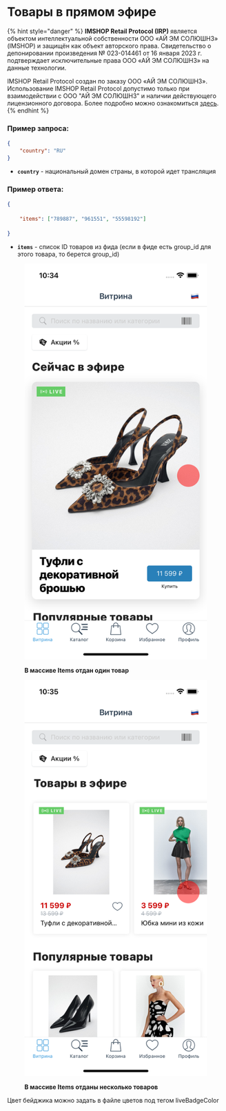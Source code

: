 # Товары в прямом эфире

{% hint style="danger" %}
**IMSHOP Retail Protocol (IRP)** является объектом интеллектуальной собственности ООО «АЙ ЭМ СОЛЮШНЗ» (IMSHOP) и защищён как объект авторского права. Свидетельство о депонировании произведения № 023-014461 от 16 января 2023 г. подтверждает исключительные права ООО «АЙ ЭМ СОЛЮШНЗ» на данные технологии.

IMSHOP Retail Protocol создан по заказу ООО «АЙ ЭМ СОЛЮШНЗ». Использование IMSHOP Retail Protocol допустимо только при взаимодействии с ООО "АЙ ЭМ СОЛЮШНЗ" и наличии действующего лицензионного договора. Более подробно можно ознакомиться [здесь](../../api-license.md).
{% endhint %}

### Пример запроса:

```json
{
    "country": "RU"
}
```

* **`country`** - национальный домен страны, в которой идет трансляция

### Пример ответа:

```json
{

    "items": ["789887", "961551", "55598192"]

}
```

* **`items`** - список ID товаров из фида (если в фиде есть group\_id для этого товара, то берется group\_id)

<figure><img src="../../.gitbook/assets/Simulator Screen Shot - iPhone 14 - 2022-12-20 at 10.34.26.png" alt=""><figcaption><p><strong>В массиве Items отдан один товар</strong></p></figcaption></figure>

<figure><img src="../../.gitbook/assets/Simulator Screen Shot - iPhone 14 - 2022-12-20 at 10.35.08.png" alt=""><figcaption><p><strong>В массиве Items отданы несколько товаров</strong></p></figcaption></figure>

Цвет бейджика можно задать в файле цветов под тегом liveBadgeColor
